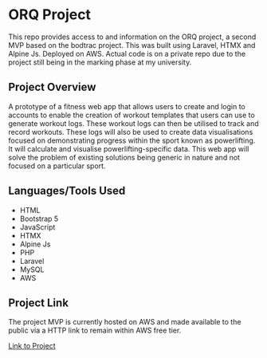 # ORQ Project

This repo provides access to and information  on the ORQ project, a second MVP based on the bodtrac project. This was built using Laravel, HTMX and Alpine Js. Deployed on AWS. Actual code is on a private repo due to the project still being in the marking phase at my university.

## Project Overview

A prototype of a fitness web app that allows users to create and login to accounts to enable the creation of workout templates that users can use to generate workout logs. These workout logs can then be utilised to track and record workouts. These logs will also be used to create data visualisations focused on demonstrating progress within the sport known as powerlifting. It will calculate and visualise powerlifting-specific data. This web app will solve the problem of existing solutions being generic in nature and not focused on a particular sport. 

## Languages/Tools Used

- HTML
- Bootstrap 5
- JavaScript
- HTMX
- Alpine Js
- PHP
- Laravel
- MySQL
- AWS

## Project Link

The project MVP is currently hosted on AWS and made available to the public via a HTTP link to remain within AWS free tier.

[Link to Project](http://3.88.164.232/)
